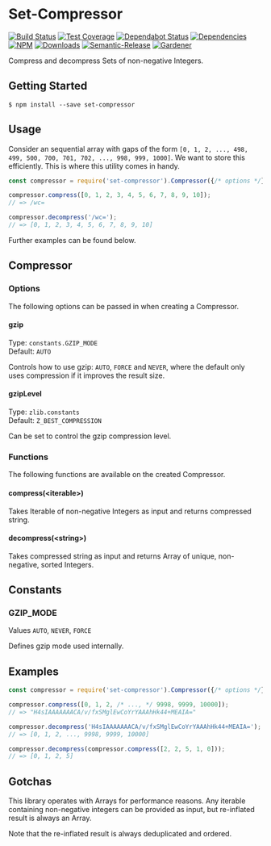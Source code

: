 # Set-Compressor

[![Build Status](https://circleci.com/gh/blackflux/set-compressor.png?style=shield)](https://circleci.com/gh/blackflux/set-compressor)
[![Test Coverage](https://img.shields.io/coveralls/blackflux/set-compressor/master.svg)](https://coveralls.io/github/blackflux/set-compressor?branch=master)
[![Dependabot Status](https://api.dependabot.com/badges/status?host=github&repo=blackflux/set-compressor)](https://dependabot.com)
[![Dependencies](https://david-dm.org/blackflux/set-compressor/status.svg)](https://david-dm.org/blackflux/set-compressor)
[![NPM](https://img.shields.io/npm/v/set-compressor.svg)](https://www.npmjs.com/package/set-compressor)
[![Downloads](https://img.shields.io/npm/dt/set-compressor.svg)](https://www.npmjs.com/package/set-compressor)
[![Semantic-Release](https://github.com/blackflux/js-gardener/blob/master/assets/icons/semver.svg)](https://github.com/semantic-release/semantic-release)
[![Gardener](https://github.com/blackflux/js-gardener/blob/master/assets/badge.svg)](https://github.com/blackflux/js-gardener)

Compress and decompress Sets of non-negative Integers.

## Getting Started

    $ npm install --save set-compressor

## Usage

Consider an sequential array with gaps of the form 
`[0, 1, 2, ..., 498, 499, 500, 700, 701, 702, ..., 998, 999, 1000]`. 
We want to store this efficiently. This is where this utility comes in handy.

<!-- eslint-disable import/no-unresolved -->
```js
const compressor = require('set-compressor').Compressor({/* options */});

compressor.compress([0, 1, 2, 3, 4, 5, 6, 7, 8, 9, 10]);
// => /wc=

compressor.decompress('/wc=');
// => [0, 1, 2, 3, 4, 5, 6, 7, 8, 9, 10]

```

Further examples can be found below.

## Compressor

### Options

The following options can be passed in when creating a Compressor.

#### gzip

Type: `constants.GZIP_MODE`<br>
Default: `AUTO`

Controls how to use gzip: `AUTO`, `FORCE` and `NEVER`, 
where the default only uses compression if it improves the result size.

#### gzipLevel

Type: `zlib.constants`<br>
Default: `Z_BEST_COMPRESSION`

Can be set to control the gzip compression level.

### Functions

The following functions are available on the created Compressor.

#### compress(\<iterable\>)

Takes Iterable of non-negative Integers as input and returns compressed string.

#### decompress(\<string\>)

Takes compressed string as input and returns Array of unique, non-negative, sorted Integers.

## Constants

### GZIP_MODE

Values `AUTO`, `NEVER`, `FORCE`

Defines gzip mode used internally.

## Examples

<!-- eslint-disable import/no-unresolved -->
```js
const compressor = require('set-compressor').Compressor({/* options */});

compressor.compress([0, 1, 2, /* ..., */ 9998, 9999, 10000]);
// => "H4sIAAAAAAACA/v/fxSMglEwCoYrYAAAhHk44+MEAIA="

compressor.decompress('H4sIAAAAAAACA/v/fxSMglEwCoYrYAAAhHk44+MEAIA=');
// => [0, 1, 2, ..., 9998, 9999, 10000]

compressor.decompress(compressor.compress([2, 2, 5, 1, 0]));
// => [0, 1, 2, 5]
```

## Gotchas

This library operates with Arrays for performance reasons. 
Any iterable containing non-negative integers can be provided as input,
but re-inflated result is always an Array.

Note that the re-inflated result is always deduplicated and ordered.
